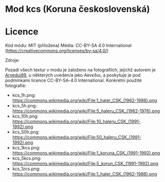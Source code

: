 # Mod kcs (Koruna československá)

# Licence

Kód módu: MIT (přiložena)
Média: CC-BY-SA 4.0 International (https://creativecommons.org/licenses/by-sa/4.0/)

Zdroje:

Pozadí všech textur v modu je založeno na fotografiích, jejichž autorem je [Arvedui89](https://commons.wikimedia.org/wiki/User:Arvedui89), u některých uveden/a jako Aʀvєδuι, a poskytuje je pod podmínkami licence CC-BY-SA-4.0 International. Konkrétní použité fotografie:

* kcs\_1h.png: https://commons.wikimedia.org/wiki/File:1_haler_CSK_(1962-1986).png
* kcs\_5h.png: https://commons.wikimedia.org/wiki/File:5_haleru_CSK_(1962-1976).png
* kcs\_10h.png: https://commons.wikimedia.org/wiki/File:10_haleru_CSK_(1991-1992).png
* kcs\_50h.png: https://commons.wikimedia.org/wiki/File:50_haleru_CSK_(1991-1992).png
* kcs\_1kcs.png: https://commons.wikimedia.org/wiki/File:1_koruna_CSK_(1991-1992).png
* kcs\_5kcs.png: https://commons.wikimedia.org/wiki/File:5_korun_CSK_(1991-1992).png
* kcs\_1zcs.png: https://commons.wikimedia.org/wiki/File:1_haler_CSK_(1962-1986).png
